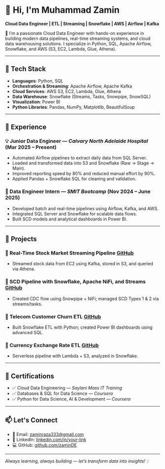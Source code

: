 # 👋 Hi, I'm Muhammad Zamin

**Cloud Data Engineer | ETL | Streaming | Snowflake | AWS | Airflow | Kafka**

🚀 I’m a passionate Cloud Data Engineer with hands-on experience in building modern data pipelines, real-time streaming systems, and cloud data warehousing solutions. I specialize in Python, SQL, Apache Airflow, Snowflake, and AWS (S3, EC2, Lambda, Glue, Athena).

---

## 🔧 Tech Stack

- **Languages**: Python, SQL  
- **Orchestration & Streaming**: Apache Airflow, Apache Kafka  
- **Cloud Services**: AWS S3, EC2, Lambda, Glue, Athena  
- **Data Warehouse**: Snowflake (Streams, Tasks, Snowpipe, SnowSQL)  
- **Visualization**: Power BI  
- **Python Libraries**: Pandas, NumPy, Matplotlib, BeautifulSoup  

---

## 💼 Experience

### 💡 Junior Data Engineer — *Calvary North Adelaide Hospital* (Mar 2025 – Present)
- Automated Airflow pipelines to extract daily data from SQL Server.
- Loaded and transformed data into S3 and Snowflake (Raw → Stage → Main).
- Improved reporting speed by 80% and reduced manual effort by 90%.
- Applied Pandas + Snowflake SQL for cleaning and validation.

### 🧪 Data Engineer Intern — *SMIT Bootcamp* (Nov 2024 – June 2025)
- Developed batch and real-time pipelines using Airflow, Kafka, and AWS.
- Integrated SQL Server and Snowflake for scalable data flows.
- Built SCD models and analytical dashboards in Power BI.

---

## 📁 Projects

### 📌 Real-Time Stock Market Streaming Pipeline [GitHub](https://github.com/zaminDE/)
- Streamed stock data from EC2 using Kafka, stored in S3, and queried via Athena.

### 📌 SCD Pipeline with Snowflake, Apache NiFi, and Streams [GitHub](https://github.com/zaminDE/)
- Created CDC flow using Snowpipe + NiFi; managed SCD Types 1 & 2 via streams/tasks.

### 📌 Telecom Customer Churn ETL [GitHub](https://github.com/zaminDE/)
- Built Snowflake ETL with Python; created Power BI dashboards using advanced SQL.

### 📌 Currency Exchange Rate ETL [GitHub](https://github.com/zaminDE/)
- Serverless pipeline with Lambda + S3, analyzed in Snowflake.

---

## 📜 Certifications

- ✅ Cloud Data Engineering — *Saylani Mass IT Training*  
- ✅ Databases & SQL for Data Science — *Coursera*  
- ✅ Python for Data Science, AI & Development — *Coursera*

---

## 📫 Let's Connect

- 📧 Email: zaminraza333@gmail.com  
- 🔗 LinkedIn: [linkedin.com/in/your-link](https://linkedin.com/in/your-link)  
- 💻 GitHub: [github.com/zaminDE](https://github.com/zaminDE)

---

*Always learning, always building — let’s transform data into insights!* 💡
